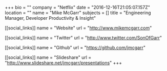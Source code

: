 +++
bio = ""
company = "Netflix"
date = "2016-12-16T21:05:07.157Z"
location = ""
name = "Mike McGarr"
subjects = []
title = "Engineering Manager, Developer Productivity & Insight"

[[social_links]]
  name = "Website"
  url = "http://www.mikemcgarr.com"

[[social_links]]
  name = "Twitter"
  url = "http://www.twitter.com/SonOfGarr"

[[social_links]]
  name = "Github"
  url = "https://github.com/jmcgarr"

[[social_links]]
  name = "Slideshare"
  url = "http://www.slideshare.net/jmcgarr/presentations"
+++
